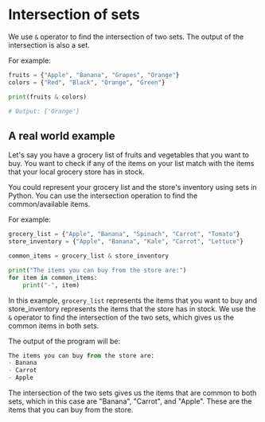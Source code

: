 # Intersection of sets

We use `&` operator to find the intersection of two sets. The output of the intersection is also a set.

For example:

```python
fruits = {"Apple", "Banana", "Grapes", "Orange"}
colors = {"Red", "Black", "Orange", "Green"}

print(fruits & colors)

# Output: {'Orange'}
```

## A real world example

Let's say you have a grocery list of fruits and vegetables that you want to buy. You want to check if any of the items on your list match with the items that your local grocery store has in stock.

You could represent your grocery list and the store's inventory using sets in Python. You can use the intersection operation to find the common/available items.

For example:

```python
grocery_list = {"Apple", "Banana", "Spinach", "Carrot", "Tomato"}
store_inventory = {"Apple", "Banana", "Kale", "Carrot", "Lettuce"}

common_items = grocery_list & store_inventory

print("The items you can buy from the store are:")
for item in common_items:
    print("-", item)
```

In this example, `grocery_list` represents the items that you want to buy and store_inventory represents the items that the store has in stock. We use the `&` operator to find the intersection of the two sets, which gives us the common items in both sets.

The output of the program will be:

```python
The items you can buy from the store are:
- Banana
- Carrot
- Apple
```

The intersection of the two sets gives us the items that are common to both sets, which in this case are "Banana", "Carrot", and "Apple". These are the items that you can buy from the store.
